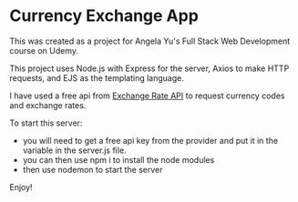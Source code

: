 # Currency Exchange App

This was created as a project for Angela Yu's Full Stack Web Development course on Udemy.

This project uses Node.js with Express for the server, Axios to make HTTP requests, and EJS as the templating language.

I have used a free api from [Exchange Rate API](https://www.exchangerate-api.com/) to request currency codes and exchange rates.

To start this server:
- you will need to get a free api key from the provider and put it in the variable in the server.js file.
- you can then use npm i to install the node modules
- then use nodemon to start the server


Enjoy!